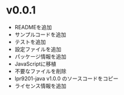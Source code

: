 # v0.0.1

* READMEを追加
* サンプルコードを追加
* テストを追加
* 設定ファイルを追加
* パッケージ情報を追加
* JavaScriptに移植
* 不要なファイルを削除
* lpr9201-java v1.0.0 のソースコードをコピー
* ライセンス情報を追加

